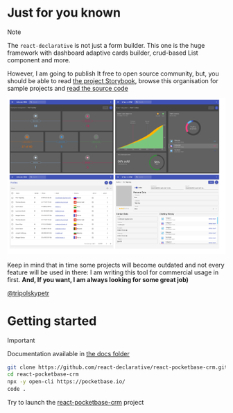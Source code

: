 # Just for you known

> [!NOTE]
> The `react-declarative` is not just a form builder. This one is the huge framework with dashboard adaptive cards builder, crud-based List component and more.

However, I am going to publish It free to open source community, but, you should be able to read [the project Storybook](https://react-declarative.github.io/), browse this organisation for sample projects and [read the source code](https://github.com/react-declarative/react-declarative/tree/master/src)

![screenshot](https://github.com/react-declarative/.github/blob/main/screenshot.png)

Keep in mind that in time some projects will become outdated and not every feature will be used in there: I am writing this tool for commercial usage in first. **And, If you want, I am always looking for some great job)**

[@tripolskypetr](https://github.com/tripolskypetr)

# Getting started

> [!IMPORTANT]
> Documentation available in [the docs folder](https://github.com/react-declarative/react-declarative/tree/master/docs/Readme.md)

```bash
git clone https://github.com/react-declarative/react-pocketbase-crm.git
cd react-pocketbase-crm
npx -y open-cli https://pocketbase.io/
code .
```

Try to launch the [react-pocketbase-crm](https://github.com/react-declarative/react-pocketbase-crm) project
